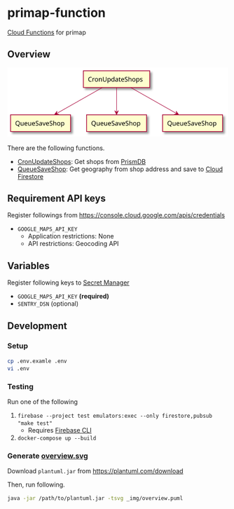 # primap-function
[Cloud Functions](https://cloud.google.com/functions) for primap

## Overview
![overview](_img/overview.svg)

There are the following functions.

* [CronUpdateShops](handler_cron_update_shops.go): Get shops from [PrismDB](https://prismdb.takanakahiko.me/)
* [QueueSaveShop](handler_queue_save_shop.go): Get geography from shop address and save to [Cloud Firestore](https://firebase.google.com/docs/firestore)

## Requirement API keys
Register followings from https://console.cloud.google.com/apis/credentials

* `GOOGLE_MAPS_API_KEY`
  * Application restrictions: None
  * API restrictions: Geocoding API
  
## Variables
Register following keys to [Secret Manager](https://cloud.google.com/secret-manager)

* `GOOGLE_MAPS_API_KEY` **(required)**
* `SENTRY_DSN` (optional)

## Development
### Setup
```bash
cp .env.examle .env
vi .env
```

### Testing
Run one of the following

1. `firebase --project test emulators:exec --only firestore,pubsub "make test"`
    * Requires [Firebase CLI](https://firebase.google.com/docs/cli)
2. `docker-compose up --build`

### Generate [overview.svg](_img/overview.svg)
Download `plantuml.jar` from https://plantuml.com/download

Then, run following.

```bash
java -jar /path/to/plantuml.jar -tsvg _img/overview.puml
```
